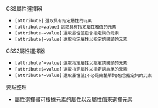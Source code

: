 CSS屬性選擇器
- `[attribute]` <small>選取具有指定屬性的元素</small>
- `[attribute=value]` <small>選取具有指定屬性和值的元素</small>
- `[attribute~=value]` <small>選取屬性值包含指定詞的元素</small>
- `[attribute|=value]` <small>選取指定屬性以指定詞開頭的元素</small>

CSS3屬性選擇器
- `[attribute^=value]` <small>選取指定屬性以指定詞開頭的元素</small>
- `[attribute$=value]` <small>選取指定屬性以指定詞結尾的元素</small>
- `[attribute*=value]` <small>選取屬性值(不必是完整單詞)包含指定詞的元素</small>

要點整理
- 屬性選擇器可根據元素的屬性以及屬性值來選擇元素